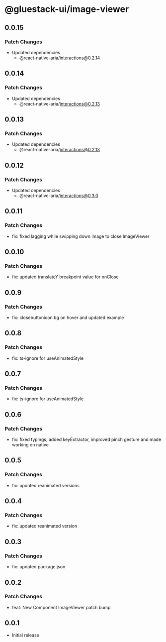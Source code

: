 # @gluestack-ui/image-viewer

## 0.0.15

### Patch Changes

- Updated dependencies
  - @react-native-aria/interactions@0.2.14

## 0.0.14

### Patch Changes

- Updated dependencies
  - @react-native-aria/interactions@0.2.13

## 0.0.13

### Patch Changes

- Updated dependencies
  - @react-native-aria/interactions@0.2.13

## 0.0.12

### Patch Changes

- Updated dependencies
  - @react-native-aria/interactions@0.3.0

## 0.0.11

### Patch Changes

- fix: fixed lagging while swipping down image to close ImageViewer

## 0.0.10

### Patch Changes

- fix: updated translateY breakpoint value for onClose

## 0.0.9

### Patch Changes

- fix: closebuttonicon bg on hover and updated example

## 0.0.8

### Patch Changes

- fix: ts-ignore for useAnimatedStyle

## 0.0.7

### Patch Changes

- fix: ts-ignore for useAnimatedStyle

## 0.0.6

### Patch Changes

- fix: fixed typings, added keyExtractor, improved pinch gesture and made working on native

## 0.0.5

### Patch Changes

- fix: updated reanimated versions

## 0.0.4

### Patch Changes

- fix: updated reanimated version

## 0.0.3

### Patch Changes

- fix: updated package.json

## 0.0.2

### Patch Changes

- feat: New Component ImageViewer patch bump

## 0.0.1

- Initial release
